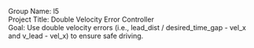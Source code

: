 Group Name: l5<br>
Project Title: Double Velocity Error Controller<br>
Goal: Use double velocity errors (i.e., lead_dist / desired_time_gap - vel_x and v_lead - vel_x) to ensure safe driving.

